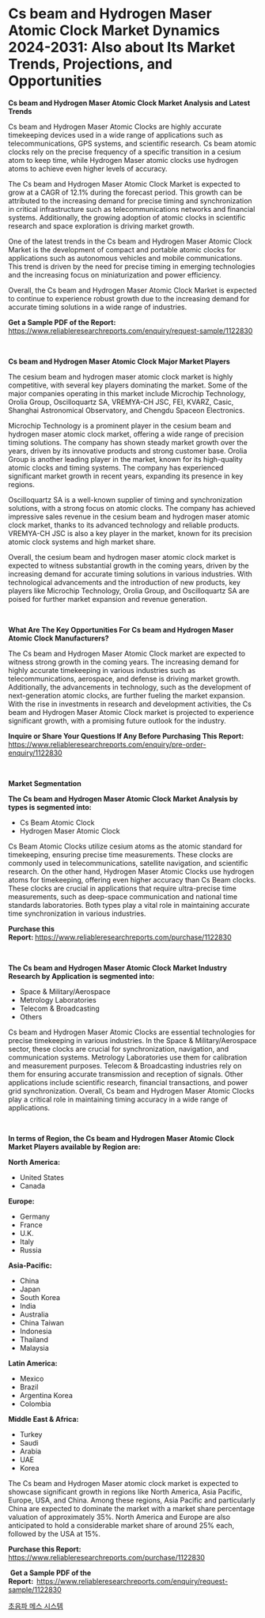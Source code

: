 <p><h1>Cs beam and Hydrogen Maser Atomic Clock Market Dynamics 2024-2031: Also about Its Market Trends, Projections, and Opportunities</h1></p><p><strong>Cs beam and Hydrogen Maser Atomic Clock Market Analysis and Latest Trends</strong></p>
<p><p>Cs beam and Hydrogen Maser Atomic Clocks are highly accurate timekeeping devices used in a wide range of applications such as telecommunications, GPS systems, and scientific research. Cs beam atomic clocks rely on the precise frequency of a specific transition in a cesium atom to keep time, while Hydrogen Maser atomic clocks use hydrogen atoms to achieve even higher levels of accuracy.</p><p>The Cs beam and Hydrogen Maser Atomic Clock Market is expected to grow at a CAGR of 12.1% during the forecast period. This growth can be attributed to the increasing demand for precise timing and synchronization in critical infrastructure such as telecommunications networks and financial systems. Additionally, the growing adoption of atomic clocks in scientific research and space exploration is driving market growth.</p><p>One of the latest trends in the Cs beam and Hydrogen Maser Atomic Clock Market is the development of compact and portable atomic clocks for applications such as autonomous vehicles and mobile communications. This trend is driven by the need for precise timing in emerging technologies and the increasing focus on miniaturization and power efficiency.</p><p>Overall, the Cs beam and Hydrogen Maser Atomic Clock Market is expected to continue to experience robust growth due to the increasing demand for accurate timing solutions in a wide range of industries.</p></p>
<p><strong>Get a Sample PDF of the Report:&nbsp;</strong> <a href="https://www.reliableresearchreports.com/enquiry/request-sample/1122830">https://www.reliableresearchreports.com/enquiry/request-sample/1122830</a></p>
<p>&nbsp;</p>
<p><strong>Cs beam and Hydrogen Maser Atomic Clock Major Market Players</strong></p>
<p><p>The cesium beam and hydrogen maser atomic clock market is highly competitive, with several key players dominating the market. Some of the major companies operating in this market include Microchip Technology, Orolia Group, Oscilloquartz SA, VREMYA-CH JSC, FEI, KVARZ, Casic, Shanghai Astronomical Observatory, and Chengdu Spaceon Electronics.</p><p>Microchip Technology is a prominent player in the cesium beam and hydrogen maser atomic clock market, offering a wide range of precision timing solutions. The company has shown steady market growth over the years, driven by its innovative products and strong customer base. Orolia Group is another leading player in the market, known for its high-quality atomic clocks and timing systems. The company has experienced significant market growth in recent years, expanding its presence in key regions.</p><p>Oscilloquartz SA is a well-known supplier of timing and synchronization solutions, with a strong focus on atomic clocks. The company has achieved impressive sales revenue in the cesium beam and hydrogen maser atomic clock market, thanks to its advanced technology and reliable products. VREMYA-CH JSC is also a key player in the market, known for its precision atomic clock systems and high market share.</p><p>Overall, the cesium beam and hydrogen maser atomic clock market is expected to witness substantial growth in the coming years, driven by the increasing demand for accurate timing solutions in various industries. With technological advancements and the introduction of new products, key players like Microchip Technology, Orolia Group, and Oscilloquartz SA are poised for further market expansion and revenue generation.</p></p>
<p>&nbsp;</p>
<p><strong>What Are The Key Opportunities For Cs beam and Hydrogen Maser Atomic Clock Manufacturers?</strong></p>
<p><p>The Cs beam and Hydrogen Maser Atomic Clock market are expected to witness strong growth in the coming years. The increasing demand for highly accurate timekeeping in various industries such as telecommunications, aerospace, and defense is driving market growth. Additionally, the advancements in technology, such as the development of next-generation atomic clocks, are further fueling the market expansion. With the rise in investments in research and development activities, the Cs beam and Hydrogen Maser Atomic Clock market is projected to experience significant growth, with a promising future outlook for the industry.</p></p>
<p><strong>Inquire or Share Your Questions If Any Before Purchasing This Report:</strong> <a href="https://www.reliableresearchreports.com/enquiry/pre-order-enquiry/1122830">https://www.reliableresearchreports.com/enquiry/pre-order-enquiry/1122830</a></p>
<p>&nbsp;</p>
<p><strong>Market Segmentation</strong></p>
<p><strong>The Cs beam and Hydrogen Maser Atomic Clock Market Analysis by types is segmented into:</strong></p>
<p><ul><li>Cs Beam Atomic Clock</li><li>Hydrogen Maser Atomic Clock</li></ul></p>
<p><p>Cs Beam Atomic Clocks utilize cesium atoms as the atomic standard for timekeeping, ensuring precise time measurements. These clocks are commonly used in telecommunications, satellite navigation, and scientific research. On the other hand, Hydrogen Maser Atomic Clocks use hydrogen atoms for timekeeping, offering even higher accuracy than Cs Beam clocks. These clocks are crucial in applications that require ultra-precise time measurements, such as deep-space communication and national time standards laboratories. Both types play a vital role in maintaining accurate time synchronization in various industries.</p></p>
<p><strong>Purchase this Report:&nbsp;</strong><a href="https://www.reliableresearchreports.com/purchase/1122830">https://www.reliableresearchreports.com/purchase/1122830</a></p>
<p>&nbsp;</p>
<p><strong>The Cs beam and Hydrogen Maser Atomic Clock Market Industry Research by Application is segmented into:</strong></p>
<p><ul><li>Space & Military/Aerospace</li><li>Metrology Laboratories</li><li>Telecom & Broadcasting</li><li>Others</li></ul></p>
<p><p>Cs beam and Hydrogen Maser Atomic Clocks are essential technologies for precise timekeeping in various industries. In the Space & Military/Aerospace sector, these clocks are crucial for synchronization, navigation, and communication systems. Metrology Laboratories use them for calibration and measurement purposes. Telecom & Broadcasting industries rely on them for ensuring accurate transmission and reception of signals. Other applications include scientific research, financial transactions, and power grid synchronization. Overall, Cs beam and Hydrogen Maser Atomic Clocks play a critical role in maintaining timing accuracy in a wide range of applications.</p></p>
<p>&nbsp;</p>
<p><strong>In terms of Region, the Cs beam and Hydrogen Maser Atomic Clock Market Players available by Region are:</strong></p>
<p>
    <p> <strong> North America: </strong>
        <ul>
            <li>United States</li>
            <li>Canada</li>
        </ul>
        </p> 
    <p> <strong> Europe: </strong>
        <ul>
            <li>Germany</li>
            <li>France</li>
            <li>U.K.</li>
            <li>Italy</li>
            <li>Russia</li>
        </ul>
        </p> 
    <p> <strong> Asia-Pacific: </strong>
        <ul>
            <li>China</li>
            <li>Japan</li>
            <li>South Korea</li>
            <li>India</li>
            <li>Australia</li>
            <li>China Taiwan</li>
            <li>Indonesia</li>
            <li>Thailand</li>
            <li>Malaysia</li>
        </ul>
        </p> 
    <p> <strong> Latin America: </strong>
        <ul>
            <li>Mexico</li>
            <li>Brazil</li>
            <li>Argentina Korea</li>
            <li>Colombia</li>
        </ul>
        </p> 
    <p> <strong> Middle East & Africa: </strong>
        <ul>
            <li>Turkey</li>
            <li>Saudi</li>
            <li>Arabia</li>
            <li>UAE</li>
            <li>Korea</li>
        </ul>
    </p>
    </p>
<p><p>The Cs beam and Hydrogen Maser atomic clock market is expected to showcase significant growth in regions like North America, Asia Pacific, Europe, USA, and China. Among these regions, Asia Pacific and particularly China are expected to dominate the market with a market share percentage valuation of approximately 35%. North America and Europe are also anticipated to hold a considerable market share of around 25% each, followed by the USA at 15%.</p></p>
<p><strong>Purchase this Report: </strong><a href="https://www.reliableresearchreports.com/purchase/1122830">https://www.reliableresearchreports.com/purchase/1122830</a></p>
<p>&nbsp;<strong>Get a Sample PDF of the Report:&nbsp;&nbsp;</strong><a href="https://www.reliableresearchreports.com/enquiry/request-sample/1122830">https://www.reliableresearchreports.com/enquiry/request-sample/1122830</a></p>
<p><strong></strong></p>
<p><p><a href="https://github.com/akzkkws047661437/Market-Research-Report-List-1/blob/main/277936813503.md">초음파 메스 시스템</a></p></p>